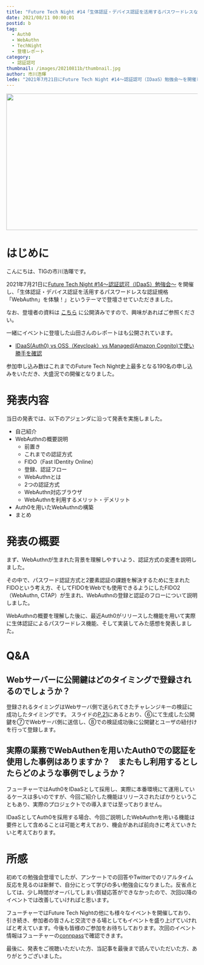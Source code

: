 ```yaml
---
title: "Future Tech Night #14「生体認証・デバイス認証を活用するパスワードレスな認証規格「WebAuthn」を体験！」"
date: 2021/08/11 00:00:01
postid: b
tag:
  - Auth0
  - WebAuthn
  - TechNight
  - 登壇レポート
category:
  - 認証認可
thumbnail: /images/20210811b/thumbnail.jpg
author: 市川浩暉
lede: "2021年7月21日にFuture Tech Night #14～認証認可（IDaaS）勉強会～を開催し、「生体認証・デバイス認証を活用するパスワードレスな認証規格「WebAuthn」を体験！」というテーマで登壇させていただきました。"
---
```

<img src="/images/20210811b/key-3348307_640.jpg" alt="" title="MasterTuxによるPixabayからの画像" width="640" height="360" loading="">

# はじめに

こんにちは、TIGの市川浩暉です。

2021年7月21日に[Future Tech Night #14～認証認可（IDaaS）勉強会～](https://future.connpass.com/event/218520/) を開催し、「生体認証・デバイス認証を活用するパスワードレスな認証規格「WebAuthn」を体験！」というテーマで登壇させていただきました。

なお、登壇者の資料は [こちら](https://future.connpass.com/event/218520/presentation/) に公開済みですので、興味があればご参照ください。

一緒にイベントに登壇した山田さんのレポートはも公開されています。

* [IDaaS(Auth0) vs OSS（Keycloak）vs Managed(Amazon Cognito)で使い勝手を確認](/articles/20210812b/)

参加申し込み数はこれまでのFuture Tech Night史上最多となる190名の申し込みをいただき、大盛況での開催となりました。

# 発表内容

<script async class="speakerdeck-embed" data-id="29f23e7fea7f428c95401c17f52005f6" data-ratio="1.77777777777778" src="//speakerdeck.com/assets/embed.js"></script>

当日の発表では、以下のアジェンダに沿って発表を実施しました。

* 自己紹介
* WebAuthnの概要説明
  * 前置き
  * これまでの認証方式
  * FIDO（Fast IDentity Online）
  * 登録、認証フロー
  * WebAuthnとは
  * 2つの認証方式
  * WebAuthn対応ブラウザ
  * WebAuthnを利用するメリット・デメリット
* Auth0を用いたWebAuthnの構築
* まとめ

# 発表の概要

まず、WebAuthnが生まれた背景を理解しやすいよう、認証方式の変遷を説明しました。

その中で、パスワード認証方式と2要素認証の課題を解決するために生まれたFIDOという考え方、そしてFIDOをWebでも使用できるようにしたFIDO2（WebAuthn, CTAP）が生まれ、WebAuthnの登録と認証のフローについて説明しました。

WebAuthnの概要を理解した後に、最近Auth0がリリースした機能を用いて実際に生体認証によるパスワードレス機能、そして実装してみた感想を発表しました。

# Q&A

## Webサーバーに公開鍵はどのタイミングで登録されるのでしょうか？

登録されるタイミングはWebサーバ側で送られてきたチャレンジキーの検証に成功したタイミングです。
スライドの[P.21](https://speakerdeck.com/hichikawa1126/future-tech-night-14?slide=21)にあるとおり、⑥にて生成した公開鍵を⑦でWebサーバ側に送信し、⑧での検証成功後に公開鍵とユーザの紐付けを行って登録します。

## 実際の業務でWebAuthenを用いたAuth0での認証を使用した事例はありますか？　またもし利用するとしたらどのような事例でしょうか？

フューチャーではAuth0をIDaaSとして採用し、実際に本番環境にて運用しているケースは多いのですが、今回ご紹介した機能はリリースされたばかりということもあり、実際のプロジェクトでの導入までは至っておりません。

IDaaSとしてAuth0を採用する場合、今回ご説明したWebAuthnを用いる機能は要件として含めることは可能と考えており、機会があれば前向きに考えていきたいと考えております。

# 所感

初めての勉強会登壇でしたが、アンケートでの回答やTwitterでのリアルタイム反応を見るのは新鮮で、自分にとって学びの多い勉強会になりました。反省点としては、少し時間がオーバしてしまい質疑応答ができなかったので、次回以降のイベントでは改善していければと思います。

フューチャーではFuture Tech Nightの他にも様々なイベントを開催しており、引き続き、参加者の皆さんと交流できる場としてもイベントを盛り上げていければと考えています。今後も皆様のご参加をお待ちしております。次回のイベント情報はフューチャーの[connpass](https://future.connpass.com/)で確認できます。

最後に、発表をご視聴いただいた方、当記事を最後まで読んでいただいた方、ありがとうございました。
